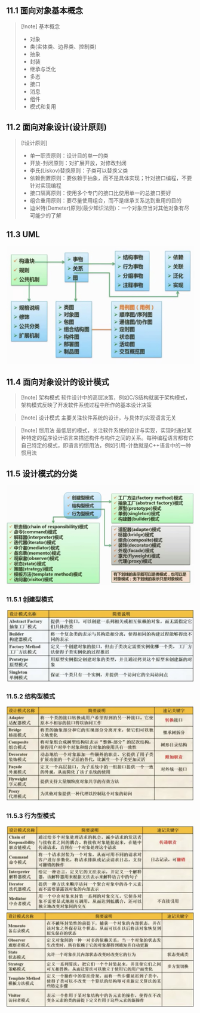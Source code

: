 
## 11.1 面向对象基本概念
>[!note] 基本概念
> - 对象
> - 类(实体类、边界类、控制类)
> - 抽象
> - 封装
> - 继承与泛化
> - 多态
> - 接口
> - 消息
> - 组件
> - 模式和复用

## 11.2 面向对象设计(设计原则)
>[!设计原则]
> - 单一职责原则：设计目的单一的类
> - 开放-封闭原则：对扩展开放，对修改封闭
> - 李氏(Liskov)替换原则：子类可以替换父类
> - 依赖倒置原则：要依赖于抽象，而不是具体实现；针对接口编程，不要针对实现编程
> - 接口隔离原则：使用多个专门的接口比使用单一的总接口要好
> - 组合重用原则：要尽量使用组合，而不是继承关系达到重用的目的
> - 迪米特(Demeter)原则(最少知识法则)：一个对象应当对其他对象有尽可能少的了解

## 11.3 UML
![UML](附件/UML.jpg)

## 11.4 面向对象设计的设计模式
>[!note] 架构模式
>软件设计中的高层决策，例如C/S结构就属于架构模式，架构模式反映了开发软件系统过程中所作的基本设计决策

>[!note] 设计模式
>主要关注软件系统的设计，与具体的实现语言无关

>[!note] 惯用法
>最低层的模式，关注软件系统的设计与实现，实现时通过某种特定的程序设计语言来描述构件与构件之间的关系。每种编程语言都有它自己特定的模式，即语言的惯用法，例如引用-计数就是C++语言中的一种惯用法

## 11.5 设计模式的分类
![设计模式的分类](附件/设计模式的分类.jpg)
### 11.5.1 创建型模式
![创建型模式](附件/创建型模式.jpg)
### 11.5.2 结构型模式
![结构型模式](附件/结构型模式.jpg)
### 11.5.3 行为型模式
![行为型模式](附件/行为型模式.jpg)
![行为型模式2](附件/行为型模式2.jpg)